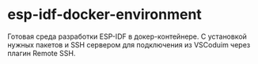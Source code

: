# esp-idf-docker-environment
Готовая среда разработки ESP-IDF в докер-контейнере. С установкой нужных пакетов и SSH сервером для подключения из VSCoduim через плагин Remote SSH.
